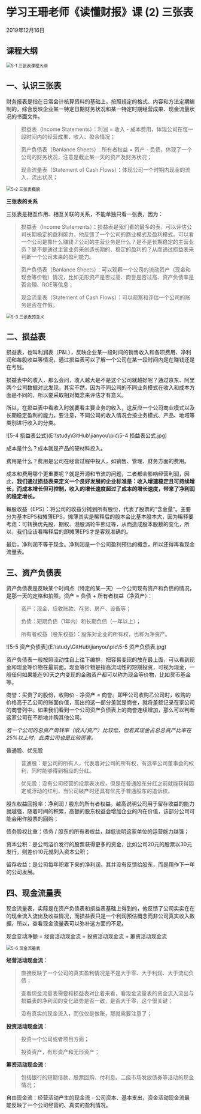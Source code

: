 # 学习王珊老师《读懂财报》课 (2) 三张表

2019年12月16日

## 课程大纲

<img src="E:\study\GitHub\jianyou\pic\5-1 三张表课程大纲.jpg" alt="5-1 三张表课程大纲" style="zoom:80%;" />

## 一、认识三张表

财务报表是指在日常会计核算资料的基础上，按照规定的格式、内容和方法定期编制的，综合反映企业某一特定日期财务状况和某一特定时期经营成果、现金流量状况的书面文件。

> 损益表（Income Statements）：利润 = 收入 - 成本费用，体现公司在每一段时间内的经营成果、收入、盈余情况；
>
> 资产负债表（Banlance Sheets）：所有者权益 = 资产 - 负债，体现了一个公司的财务状况，注意是截止某一天的资产及财务状况；
>
> 现金流量表（Statement of Cash Flows）：体现公司一个时期内现金的流入、流出状况；

<img src="E:\study\GitHub\jianyou\pic\5-2 三张表概貌.jpg" alt="5-2 三张表概貌" style="zoom:80%;" />

**三张表的关系**

三张表是相互作用、相互关联的关系，不能单独只看一张表，因为：

> 损益表（Income Statements）：损益表是我们看的最多的表，可以评估公司长期稳定的盈利能力，他反馈了一个公司的商业模式及盈利模式。可以看一个公司是靠什么赚钱？公司的主营业务是什么？是不是长期稳定的主营业务？是不是通过主营业务来创造长期的、稳定的盈利的？从而通过损益表来判断一个公司未来的盈利能力。
>
> 资产负债表（Banlance Sheets）：可以观察一个公司的流动资产（现金和现金等价物）情况，比如无形资产是否过高、商誉是否过高、资产负债率是否合理、ROE等信息；
>
> 现金流量表（Statement of Cash Flows）：可以观察和评估一个公司的账务是否在作假。

<img src="E:\study\GitHub\jianyou\pic\5-3 三张表的含义.jpg" alt="5-3 三张表的含义" style="zoom:80%;" />

## 二、损益表

损益表，也叫利润表（P&L），反映企业某一段时间的销售收入和各项费用、净利润和每股收益等情况，通过损益表可以了解一个公司在某一段时间内是在赚钱还是在亏钱。

损益表中的收入，那么会问，收入越大是不是这个公司就越好呢？通过京东、阿里两个公司数据对比发现，其实不然，因为不同公司的不同业务模式在收入和成本方面是不同的，所以要采取相对概念来评估才有意义。

所以，在损益表中看收入时就要看主要业务的收入，这反应一个公司商业模式以及长期稳定盈利的能力。要注意，不同公司的收入情况会按业务模式、产品、地域等类别进行收入的分类。

![5-4 损益表公式](E:\study\GitHub\jianyou\pic\5-4 损益表公式.jpg)

成本是什么？成本就是产品的硬材料投入。

费用是什么？费用是公司在经营过程中投入，如销售、管理、财务方面的费用。

成本和费用哪个更重要呢？就是开源和节流的问题，二者都会影响经营利润，因此，**我们通过损益表来定义一个良好发展的企业标准是：收入增速稳定且可持续增长，而成本增长但可控制，收入的增长速度超过了成本的增长速度，带来了净利润的稳定增长。**

每股收益（EPS）：将公司的收益分摊到所有股份，代表了股票的“含金量”。主要分为基本EPS和摊薄EPS，摊薄其实是稀释后的股本会比基本股本大，因为稀释要考虑：可转换优先股、期权、港股涡轮牛熊证等，从而造成股本股数的变化，所以，我们应该看稀释后的即摊薄EPS才是客观准确的。

最后，净利润不等于现金。净利润是一个公司盈利预估的概念，所以还得再看现金流量表。

## 三、资产负债表

资产负债表是反映某个时间点（特定的某一天）一个公司现有资产和负债的情况，是那一天的定格和拍照，资产 = 负债 + 所有者权益（净资产）：

> 资产：现金、应收账款、存货、房产、设备等；
>
> 负债：短期负债（1年内）和长期负债（一年以上）；
>
> 所有者权益（股东权益）：股东对企业的所有权，也称为净资产。

![5-5 资产负债表](E:\study\GitHub\jianyou\pic\5-5 资产负债表.jpg)

资产负债表一般按照流动性自上往下编排，把容易变现的放在最上面，可以看到现金和现金等价物在最前面。现金等价物是指高流动性的短期投资，可视为现金，一般任何如果能在90天之内变现的金融资产都可以称为现金等价物，比如货币基金等。

商誉：买贵了的股份，收购价 - 净资产 = 商誉。即甲公司收购乙公司时，收购的价格高于乙公司的账面价值，高出的这一部分差就是商誉，就将差额记录在家公司的商誉列中。如果我们看到一个公司资产负债表上的商誉连续增加，那么可以判断这家公司在不断地并购其他公司。

*若一个公司的总资产周转率（收入/资产）比较低，但若其现金占总总资产比率在25%以上时，此类公司也是比较厉害。*

普通股、优先股

> 普通股：是公司的所有人，代表着对公司的所有权，有选举公司董事会的权利，同时能够得到相应的分红。
>
> 优先股：没有公司经营的投票表决权，但是在普通股东分红之前就能获得固定或浮动的红利，当公司破产时还具有优先于普通股东的追诉权。

股东权益回报率：净利润 / 股东的所有者权益，越高说明公司用于留存收益的能力就越强，随着时间的积累，高额的股东权益会增加企业的内在价值，该部分公司可能会用作股票的回购；

债务股权比重：债务 / 股东的所有者权益，越低说明这家单位的运营能力越强；

资本公积：是公司溢价发行的股票获得更多的资金，比如公司20元的股票以30元发行，则差价10元就列入资本公积；

留存收益：是公司每年积累下来的净利润，其并没有反馈给股东，而是用作下一年的公司发展。

## 四、现金流量表

现金流量表，实际是在资产负债表和损益表基础上得到的，他反馈了公司实实在在的现金流入流出及收益情况，而损益表只是一个利润预估概念而非公司真实收入数据，所以，查看现金流量表可以弥补这方面的不足。

现金变动净额 = 经营活动现金流 + 投资活动现金流 + 筹资活动现金流

<img src="E:\study\GitHub\jianyou\pic\5-6 现金流量表.jpg" alt="5-6 现金流量表" style="zoom:80%;" />

**经营活动现金流**：

> 直接反映了一个公司的真实盈利情况是不是大于零、大于利润、大于流动负债；
>
> 查看现金流量表需要和损益表对比着来看，看现金流量表的资金流入流出与损益表的净利润的变化趋势是否一致，是否大于零，这个很关键；
>
> 没有真实的现金流入，而仅仅是做账，那就需要注意了；

**投资活动现金流**：

> 投资一个公司或者项目方面；
>
> 投资资产，有形资产和无形资产；

**筹资活动现金流**：

> 包括银行的短期借款、股票回购、付利息、二级市场发放债券等活动的现金情况；

自由现金流：经营活动产生的现金流 - 公司资本、基本支出，资金活动现金流最能反映了一个公司经营的、真实的盈利情况。

